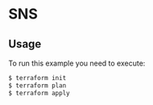 # SNS

## Usage
To run this example you need to execute:
```bash
$ terraform init
$ terraform plan
$ terraform apply
```
